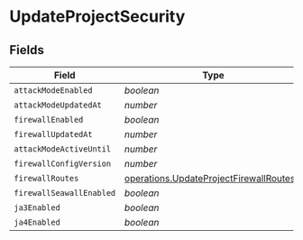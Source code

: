# UpdateProjectSecurity


## Fields

| Field                                                                                              | Type                                                                                               | Required                                                                                           | Description                                                                                        |
| -------------------------------------------------------------------------------------------------- | -------------------------------------------------------------------------------------------------- | -------------------------------------------------------------------------------------------------- | -------------------------------------------------------------------------------------------------- |
| `attackModeEnabled`                                                                                | *boolean*                                                                                          | :heavy_minus_sign:                                                                                 | N/A                                                                                                |
| `attackModeUpdatedAt`                                                                              | *number*                                                                                           | :heavy_minus_sign:                                                                                 | N/A                                                                                                |
| `firewallEnabled`                                                                                  | *boolean*                                                                                          | :heavy_minus_sign:                                                                                 | N/A                                                                                                |
| `firewallUpdatedAt`                                                                                | *number*                                                                                           | :heavy_minus_sign:                                                                                 | N/A                                                                                                |
| `attackModeActiveUntil`                                                                            | *number*                                                                                           | :heavy_minus_sign:                                                                                 | N/A                                                                                                |
| `firewallConfigVersion`                                                                            | *number*                                                                                           | :heavy_minus_sign:                                                                                 | N/A                                                                                                |
| `firewallRoutes`                                                                                   | [operations.UpdateProjectFirewallRoutes](../../models/operations/updateprojectfirewallroutes.md)[] | :heavy_minus_sign:                                                                                 | N/A                                                                                                |
| `firewallSeawallEnabled`                                                                           | *boolean*                                                                                          | :heavy_minus_sign:                                                                                 | N/A                                                                                                |
| `ja3Enabled`                                                                                       | *boolean*                                                                                          | :heavy_minus_sign:                                                                                 | N/A                                                                                                |
| `ja4Enabled`                                                                                       | *boolean*                                                                                          | :heavy_minus_sign:                                                                                 | N/A                                                                                                |